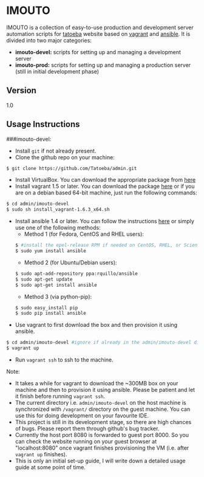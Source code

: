 IMOUTO
=========

IMOUTO is a collection of easy-to-use production and development server automation scripts for [tatoeba](http://tatoeba.org/eng/) website based on [vagrant](http://www.vagrantup.com/) and [ansible](http://www.ansible.com/home). It is divided into two major categories:

  - **imouto-devel:**  scripts for setting up and managing a development server
  - **imouto-prod:**  scripts for setting up and managing a production server (still in initial development phase)



Version
----

1.0


Usage Instructions
-----------

###imouto-devel:
- Install `git` if not already present.
- Clone the github repo on your machine:
```bash
$ git clone https://github.com/Tatoeba/admin.git
```
- Install VirtualBox. You can download the appropriate package from [here](https://www.virtualbox.org/wiki/Linux_Downloads)
- Install vagrant 1.5 or later. You can download the package [here](https://www.vagrantup.com/downloads) or if you are on a debian based 64-bit machine, just run the following commands:
```bash
$ cd admin/imouto-devel
$ sudo sh install_vagrant-1.6.3_x64.sh
```
- Install ansible 1.4 or later. You can follow the instructions [here](http://docs.ansible.com/intro_installation.html#getting-ansible) or simply use one of the following methods:
	- Method 1 (for Fedora, CentOS and RHEL users):
	```bash
	$ #install the epel-release RPM if needed on CentOS, RHEL, or Scientific Linux
	$ sudo yum install ansible
	```
	- Method 2 (for Ubuntu/Debian users):
	```bash
	$ sudo apt-add-repository ppa:rquillo/ansible
	$ sudo apt-get update
	$ sudo apt-get install ansible
	```
	- Method 3 (via python-pip):
	```bash
	$ sudo easy_install pip
	$ sudo pip install ansible
	```
- Use vagrant to first download the box and then provision it using ansible.
```bash
$ cd admin/imouto-devel #ignore if already in the admin/imouto-devel directory
$ vagrant up
```
- Run `vagrant ssh` to ssh to the machine.



Note:
- It takes a while for vagrant to download the ~300MB box on your machine and then to provision it using ansible. Please be patient and let it finish before running `vagrant ssh`.
- The current directory i.e. `admin/imouto-devel` on the host machine is synchronized with `/vagrant/` directory on the guest machine. You can use this for doing development on your favourite IDE.
- This project is still in its development stage, so there are high chances of bugs. Please report them through github's bug tracker.
- Currently the host port 8080 is forwarded to guest port 8000. So you can check the website running on your guest browser at "localhost:8080" once vagrant finishes provisioning the VM (i.e. after `vagrant up` finishes).
- This is only an initial set-up guide, I will write down a detailed usage guide at some point of time.

